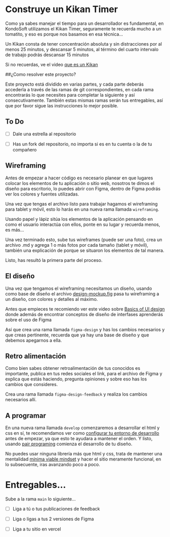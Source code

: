 # Construye un Kikan Timer

Como ya sabes manejar el tiempo para un desarrollador es fundamental, en KondoSoft utilizamos el Kikan Timer, seguramente te recuerda mucho a un tomatito, y eso es porque nos basamos en esa técnica...

Un Kikan consta de tener concentración absoluta y sin distracciones por al menos 25 minutos, y descansar 5 minutos, al término del cuarto intervalo de trabajo podrás descansar 15 minutos

Si no recuerdas, ve el video [que es un Kikan](https://youtu.be/b4DBhG_WEwo)

##¿Como resolver este proyecto?

Este proyecto está dividido en varias partes, y cada parte deberás accederla a través de las ramas de git correspondientes, en cada rama encontrarás lo que necesites para completar la siguiente y así consecutivamente. También estas mismas ramas serán tus entregables, así que por favor sigue las instrucciones lo mejor posible.

## To Do

 - [ ] Dale una estrella al repositorio
 - [ ] Has un fork del repositorio, no importa si es en tu cuenta o la de tu compañero


 ## Wireframing

 Antes de empezar a hacer código es necesario planear en que lugares colocar los elementos de tu aplicación o sitio web, nosotros te dimos el diseño para escritorio, lo puedes abrir con Figma, dentro de Figma podrás ver los colores y fuentes utilizadas.

 Una vez que tengas el archivo listo para trabajar hagamos el wireframing para tablet y móvil, esto lo harás en una nueva rama llamada `wireframing`.

 Usando papel y lápiz sitúa los elementos de la aplicación pensando en como el usuario interactúa con ellos, ponte en su lugar y recuerda menos, es más...

 Una vez terminado esto, sube tus wireframes (puede ser una foto), crea un archivo .md y agrega 1 o más fotos por cada tamaño (tablet y móvil), también una explicación de porque se situaron los elementos de tal manera.

 Listo, has resultó la primera parte del proceso.


 ## El diseño

 Una vez que tengamos el wireframing necesitamos un diseño, usando como base de diseño el archivo [design-mockup.fig](./assets/design-mockup.fig) pasa tu wireframing a un diseño, con colores y detalles al máximo.

 Antes que empieces te recomiendo ver este video sobre [Basics of UI design](https://www.youtube.com/watch?v=viNNYye4qG0) donde además de encontrar conceptos de diseño de interfases aprenderás sobre el uso de Figma

 Así que crea una rama llamada `figma-design` y has los cambios necesarios y que creas pertinente, recuerda que ya hay una base de diseño y que debemos apegarnos a ella.


 ## Retro alimentación

 Como bien sabes obtener retroalimentación de tus conocidos es importante, publica en tus redes sociales el link, para el archivo de Figma y explica que estás haciendo, pregunta opiniones y sobre eso has los cambios que consideres.

 Crea una rama llamada `figma-design-feedback` y realiza los cambios necesarios allí.

 ## A programar

 En una nueva rama llamada `develop` comenzaremos a desarrollar el html y css en sí, te recomendamos ver como [configurar tu entorno de desarrollo](https://www.youtube.com/watch?v=E5iLs8ICW9g) antes de empezar, ya que esto te ayudara a mantener el orden. Y listo, usando [pair programing](https://youtu.be/b4DBhG_WEwo) comienza el desarrollo de tu diseño.


 No puedes usar ninguna librería más que html y css, trata de mantener una mentalidad [mínima viable mindset]() y hacer el sitio meramente funcional, en lo subsecuente, iras avanzando poco a poco.

 # Entregables...

 Sube a la rama `main` lo siguiente...

 - [ ] Liga a tú o tus publicaciones de feedback
 - [ ] Liga o ligas a tus 2 versiones de Figma
 - [ ] Liga a tu sitio en vercel

